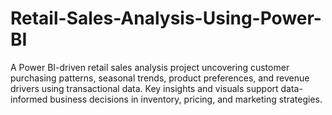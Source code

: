 # Retail-Sales-Analysis-Using-Power-BI
A Power BI-driven retail sales analysis project uncovering customer purchasing patterns, seasonal trends, product preferences, and revenue drivers using transactional data. Key insights and visuals support data-informed business decisions in inventory, pricing, and marketing strategies.

